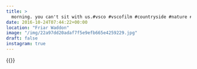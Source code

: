 ```yaml
---
title: >
  morning. you can't sit with us.#vsco #vscofilm #countryside #nature #morning #green #devon
date: 2016-10-24T07:44:22+00:00
location: "Friar Waddon"
image: "/img/22a97dd20adaf7f5e9efb665e4259229.jpg"
draft: false
instagram: true
---
```


{{<photo src="/img/22a97dd20adaf7f5e9efb665e4259229.jpg">}}
